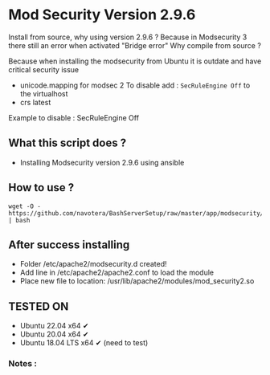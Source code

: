# Mod Security Version 2.9.6

Install from source, why using version 2.9.6 ? 
Because in Modsecurity 3 there still an error when activated "Bridge error" 
Why compile from source ? 

Because when installing the modsecurity from Ubuntu it is outdate and have critical security issue


- unicode.mapping for modsec 2
  To disable add : `SecRuleEngine Off` to the virtualhost
- crs latest


Example to disable : 
    SecRuleEngine Off


## What this script does ?
- Installing Modsecurity version 2.9.6 using ansible 


## How to use ?
```unix
wget -O - https://github.com/navotera/BashServerSetup/raw/master/app/modsecurity/v2/init.sh  | bash
```

## After success installing 
- Folder /etc/apache2/modsecurity.d created!
- Add line in /etc/apache2/apache2.conf to load the module 
- Place new file to location: /usr/lib/apache2/modules/mod_security2.so


## TESTED ON
- Ubuntu 22.04 x64 ✔
- Ubuntu 20.04 x64 ✔
- Ubuntu 18.04 LTS x64 ✔ (need to test)



### Notes : 
